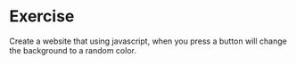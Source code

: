 # Exercise 
Create a website that using javascript, when you press a button will change the background to a random color.